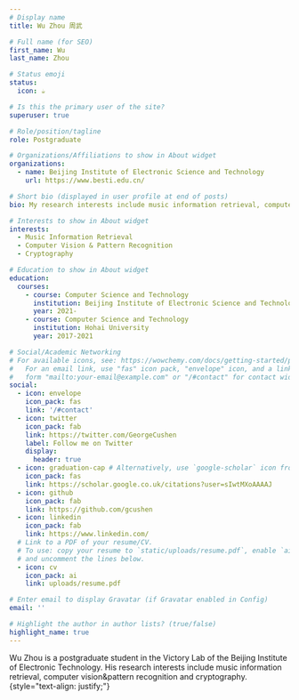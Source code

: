 ```yaml
---
# Display name
title: Wu Zhou 周武

# Full name (for SEO)
first_name: Wu
last_name: Zhou

# Status emoji
status:
  icon: ☕️

# Is this the primary user of the site?
superuser: true

# Role/position/tagline
role: Postgraduate

# Organizations/Affiliations to show in About widget
organizations:
  - name: Beijing Institute of Electronic Science and Technology
    url: https://www.besti.edu.cn/

# Short bio (displayed in user profile at end of posts)
bio: My research interests include music information retrieval, computer vision & pattern recognition and cryptography.

# Interests to show in About widget
interests:
  - Music Information Retrieval
  - Computer Vision & Pattern Recognition
  - Cryptography

# Education to show in About widget
education:
  courses:
    - course: Computer Science and Technology
      institution: Beijing Institute of Electronic Science and Technology
      year: 2021-
    - course: Computer Science and Technology
      institution: Hohai University
      year: 2017-2021

# Social/Academic Networking
# For available icons, see: https://wowchemy.com/docs/getting-started/page-builder/#icons
#   For an email link, use "fas" icon pack, "envelope" icon, and a link in the
#   form "mailto:your-email@example.com" or "/#contact" for contact widget.
social:
  - icon: envelope
    icon_pack: fas
    link: '/#contact'
  - icon: twitter
    icon_pack: fab
    link: https://twitter.com/GeorgeCushen
    label: Follow me on Twitter
    display:
      header: true
  - icon: graduation-cap # Alternatively, use `google-scholar` icon from `ai` icon pack
    icon_pack: fas
    link: https://scholar.google.co.uk/citations?user=sIwtMXoAAAAJ
  - icon: github
    icon_pack: fab
    link: https://github.com/gcushen
  - icon: linkedin
    icon_pack: fab
    link: https://www.linkedin.com/
  # Link to a PDF of your resume/CV.
  # To use: copy your resume to `static/uploads/resume.pdf`, enable `ai` icons in `params.yaml`,
  # and uncomment the lines below.
  - icon: cv
    icon_pack: ai
    link: uploads/resume.pdf

# Enter email to display Gravatar (if Gravatar enabled in Config)
email: ''

# Highlight the author in author lists? (true/false)
highlight_name: true
---
```


Wu Zhou is a postgraduate student in the Victory Lab of the Beijing Institute of Electronic Technology. His research interests include music information retrieval, computer vision&pattern recognition and cryptography.
{style="text-align: justify;"}
